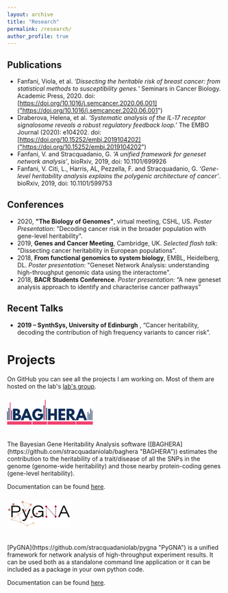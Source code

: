 ```yaml
---
layout: archive
title: "Research"
permalink: /research/
author_profile: true
---
```


## Publications
 
 * Fanfani, Viola, et al. _‘Dissecting the heritable risk of breast cancer: from statistical methods to susceptibility genes.‘_ Seminars in Cancer Biology. Academic Press, 2020. doi: [https://doi.org/10.1016/j.semcancer.2020.06.001]("https://doi.org/10.1016/j.semcancer.2020.06.001")
 * Draberova, Helena, et al. _‘Systematic analysis of the IL‐17 receptor signalosome reveals a robust regulatory feedback loop.’_ The EMBO Journal (2020): e104202. doi: [https://doi.org/10.15252/embj.2019104202]("https://doi.org/10.15252/embj.2019104202")
 * Fanfani, V. and Stracquadanio, G. _‘A unified framework for geneset network analysis’_, bioRxiv,   2019, doi: 10.1101/699926
 * Fanfani, V.  Citi, L., Harris, AL, Pezzella, F. and Stracquadanio, G. _‘Gene-level heritability analysis explains the polygenic architecture of cancer’_. bioRxiv, 2019, doi: 10.1101/599753

## Conferences

 * 2020, __"The Biology of Genomes"__, virtual meeting, CSHL, US. _Poster Presentation_: "Decoding cancer risk in the broader population with gene-level heritability".
 * 2019, __Genes and Cancer Meeting__, Cambridge, UK. _Selected flash talk_: "Dissecting cancer heritability in European populations".  
 * 2018, __From functional genomics to system biology__, EMBL, Heidelberg, DL. _Poster presentation_: "Geneset Network Analysis: understanding high-throughput genomic data using the interactome".  
 * 2018, __BACR Students Conference__.  _Poster presentation_: “A new geneset analysis approach to identify and characterise cancer pathways”    

## Recent Talks

 * __2019 – SynthSys, University of Edinburgh__ , “Cancer heritability, decoding the contribution of high frequency variants to cancer risk”. 
            

# Projects

On GitHub you can see all the projects I am working on. Most of them are hosted on the lab's 
 [lab's group](https://github.com/stracquadaniolab "Github").

###  <img src="../images/logo.png" alt="drawing" width="200"/>
<br />
The Bayesian Gene Heritability Analysis software ([BAGHERA](https://github.com/stracquadaniolab/baghera "BAGHERA")) estimates the contribution to the heritability of a trait/disease of all the SNPs in the genome (genome-wide heritability) and those nearby protein-coding genes (gene-level heritability).

Documentation can be found [here](https://baghera.readthedocs.io/en/latest/ "Baghera").

###  <img src="../images/pygna_logo.png" alt="drawing" width="150"/>
<br />
[PyGNA](https://github.com/stracquadaniolab/pygna "PyGNA") is a unified framework for network analysis of high-throughput experiment results. It can be used both as a standalone command line application or it can be included as a package in your own python code.

Documentation can be found [here](https://pygna.readthedocs.io/en/latest/ "Pygna").